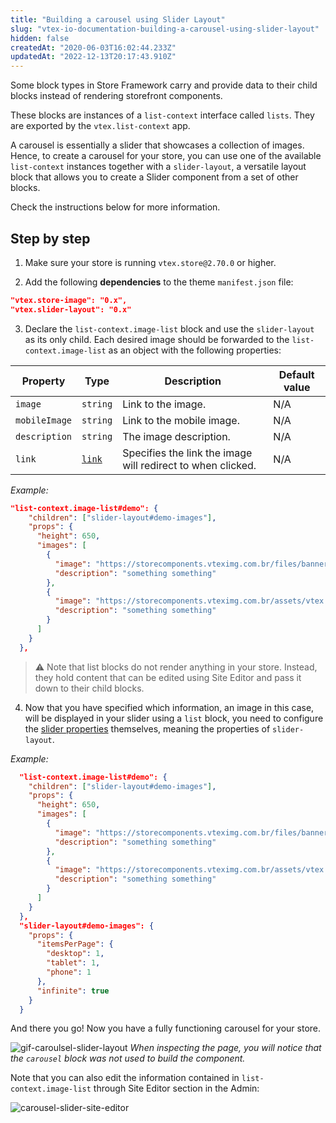 ```yaml
---
title: "Building a carousel using Slider Layout"
slug: "vtex-io-documentation-building-a-carousel-using-slider-layout"
hidden: false
createdAt: "2020-06-03T16:02:44.233Z"
updatedAt: "2022-12-13T20:17:43.910Z"
---
```


Some block types in Store Framework carry and provide data to their child blocks instead of rendering storefront components.

These blocks are instances of a `list-context` interface called `lists`. They are exported by the `vtex.list-context` app.

A carousel is essentially a slider that showcases a collection of images. Hence, to create a carousel for your store, you can use one of the available `list-context` instances together with a `slider-layout`, a versatile layout block that allows you to create a Slider component from a set of other blocks.

Check the instructions below for more information.

## Step by step

1. Make sure your store is running `vtex.store@2.70.0` or higher.

2. Add the following **dependencies** to the theme `manifest.json` file:

```json
"vtex.store-image": "0.x",
"vtex.slider-layout": "0.x"
```

3. Declare the `list-context.image-list` block and use the `slider-layout` as its only child. Each desired image should be forwarded to the `list-context.image-list` as an object with the following properties:

| Property      | Type                                                                                                                                | Description                                                 | Default value |
| ------------- | ----------------------------------------------------------------------------------------------------------------------------------- | ----------------------------------------------------------- | ------------- |
| `image`       | `string`                                                                                                                            | Link to the image.                                          | N/A           |
| `mobileImage` | `string`                                                                                                                            | Link to the mobile image.                                   | N/A           |
| `description` | `string`                                                                                                                            | The image description.                                      | N/A           |
| `link`        | [`link`](https://github.com/vtex-apps/native-types/blob/f63aeeb8f6e62f4a9aaec052a8be34973be7389b/pages/contentSchemas.json#L52-L74) | Specifies the link the image will redirect to when clicked. | N/A           |

*Example:*

```json
"list-context.image-list#demo": {
    "children": ["slider-layout#demo-images"],
    "props": {
      "height": 650,
      "images": [
        {
          "image": "https://storecomponents.vteximg.com.br/files/banner-infocard2.png",
          "description": "something something"
        },
        {
          "image": "https://storecomponents.vteximg.com.br/assets/vtex.file-manager-graphql/images/Group%207%20(1)%20(1)%20(1)%20(1)%20(1)___c6b3ed853fb16a08b265753b50e0c57a.png",
          "description": "something something"
        }
      ]
    }
  },
```

> ⚠️ Note that list blocks do not render anything in your store. Instead, they hold content that can be edited using Site Editor and pass it down to their child blocks.

4. Now that you have specified which information, an image in this case, will be displayed in your slider using a `list` block, you need to configure the [slider properties](https://developers.vtex.com/docs/guides/vtex-slider-layout) themselves, meaning the properties of `slider-layout`.

*Example:*

```json
  "list-context.image-list#demo": {
    "children": ["slider-layout#demo-images"],
    "props": {
      "height": 650,
      "images": [
        {
          "image": "https://storecomponents.vteximg.com.br/files/banner-infocard2.png",
          "description": "something something"
        },
        {
          "image": "https://storecomponents.vteximg.com.br/assets/vtex.file-manager-graphql/images/Group%207%20(1)%20(1)%20(1)%20(1)%20(1)___c6b3ed853fb16a08b265753b50e0c57a.png",
          "description": "something something"
        }
      ]
    }
  },
  "slider-layout#demo-images": {
    "props": {
      "itemsPerPage": {
        "desktop": 1,
        "tablet": 1,
        "phone": 1
      },
      "infinite": true
    }
  }
```

And there you go! Now you have a fully functioning carousel for your store.

![gif-caroulsel-slider-layout](https://cdn.jsdelivr.net/gh/vtexdocs/dev-portal-content@main/images/vtex-io-documentation-building-a-carousel-using-slider-layout-0.gif) *When inspecting the page, you will notice that the `carousel` block was not used to build the component.*

Note that you can also edit the information contained in `list-context.image-list` through Site Editor section in the Admin:

![carousel-slider-site-editor](https://cdn.jsdelivr.net/gh/vtexdocs/dev-portal-content@main/images/vtex-io-documentation-building-a-carousel-using-slider-layout-1.png)
